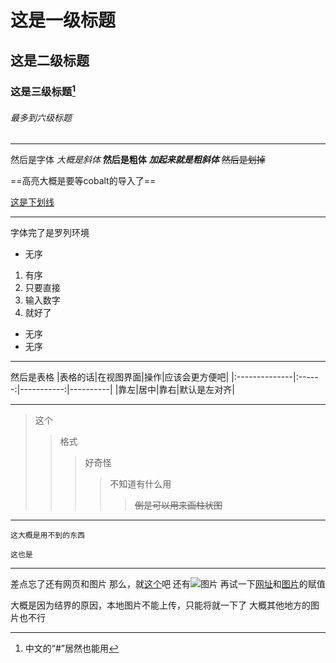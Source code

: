 # 这是一级标题
## 这是二级标题
### 这是三级标题[^footnote1]
###### 最多到六级标题
[^footnote1]:中文的“#”居然也能用

------------
然后是字体
*大概是斜体*
**然后是粗体**
***加起来就是粗斜体***
~~然后是划掉~~

==高亮大概是要等cobalt的导入了==

<u>这是下划线</u>

-----------------

字体完了是罗列环境

+ 无序
1. 有序
2. 只要直接
4. 输入数字
5. 就好了  
+ 无序
+ 无序

----------------------

然后是表格
|表格的话|在视图界面|操作|应该会更方便吧|
|:--------------|:------:|-----------:|----------|
|靠左|居中|靠右|默认是左对齐|

------------------------
>这个
>>格式
>>>好奇怪
>>>>不知道有什么用
>>>>
>>>>>~~倒是可以用来画柱状图~~

--------------------
`这大概是用不到的东西`

```
这也是
```

-----------------------
差点忘了还有网页和图片
那么，就[这个](https://www.bilibili.com/video/BV1Rp4y1S7j5 "你知道得太多了")吧
还有![图片](https://image.baidu.com/search/detail?ct=503316480&z=0&ipn=d&word=github&step_word=&hs=0&pn=0&spn=0&di=99990&pi=0&rn=1&tn=baiduimagedetail&is=0%2C0&istype=2&ie=utf-8&oe=utf-8&in=&cl=2&lm=-1&st=-1&cs=649373506%2C1467315974&os=2701777315%2C3366845606&simid=3438607941%2C143311694&adpicid=0&lpn=0&ln=1740&fr=&fmq=1597203505437_R&fm=result&ic=&s=undefined&hd=&latest=&copyright=&se=&sme=&tab=0&width=&height=&face=undefined&ist=&jit=&cg=&bdtype=0&oriquery=&objurl=http%3A%2F%2Fbpic.588ku.com%2Felement_origin_min_pic%2F01%2F54%2F84%2F235747390944085.jpg&fromurl=ippr_z2C%24qAzdH3FAzdH3Flafij3t_z%26e3Bv54AzdH3Ff7vwtAzdH3F8cannb08_z%26e3Bip4s&gsm=1&rpstart=0&rpnum=0&islist=&querylist=&force=undefined)
再试一下[网址][wangzhi]和[图片][tupian]的赋值

[wangzhi]:https://www.bilibili.com/video/BV1Rp4y1S7j5	"这是赋值的哦"
[tupian]:https://image.baidu.com/search/detail?ct=503316480&z=0&ipn=d&word=github&step_word=&hs=0&pn=0&spn=0&di=99990&pi=0&rn=1&tn=baiduimagedetail&is=0%2C0&istype=2&ie=utf-8&oe=utf-8&in=&cl=2&lm=-1&st=-1&cs=649373506%2C1467315974&os=2701777315%2C3366845606&simid=3438607941%2C143311694&adpicid=0&lpn=0&ln=1740&fr=&fmq=1597203505437_R&fm=result&ic=&s=undefined&hd=&latest=&copyright=&se=&sme=&tab=0&width=&height=&face=undefined&ist=&jit=&cg=&bdtype=0&oriquery=&objurl=http%3A%2F%2Fbpic.588ku.com%2Felement_origin_min_pic%2F01%2F54%2F84%2F235747390944085.jpg&fromurl=ippr_z2C%24qAzdH3FAzdH3Flafij3t_z%26e3Bv54AzdH3Ff7vwtAzdH3F8cannb08_z%26e3Bip4s&gsm=1&rpstart=0&rpnum=0&islist=&querylist=&force=undefined	"这也是"

大概是因为结界的原因，本地图片不能上传，只能将就一下了
大概其他地方的图片也不行
